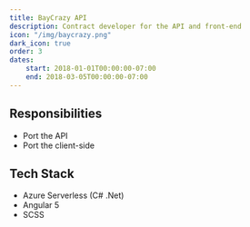 ```yaml
---
title: BayCrazy API
description: Contract developer for the API and front-end
icon: "/img/baycrazy.png"
dark_icon: true
order: 3
dates:
    start: 2018-01-01T00:00:00-07:00
    end: 2018-03-05T00:00:00-07:00
---
```


## Responsibilities

 - Port the API
 - Port the client-side

## Tech Stack

 - Azure Serverless (C# .Net)
 - Angular 5
 - SCSS
